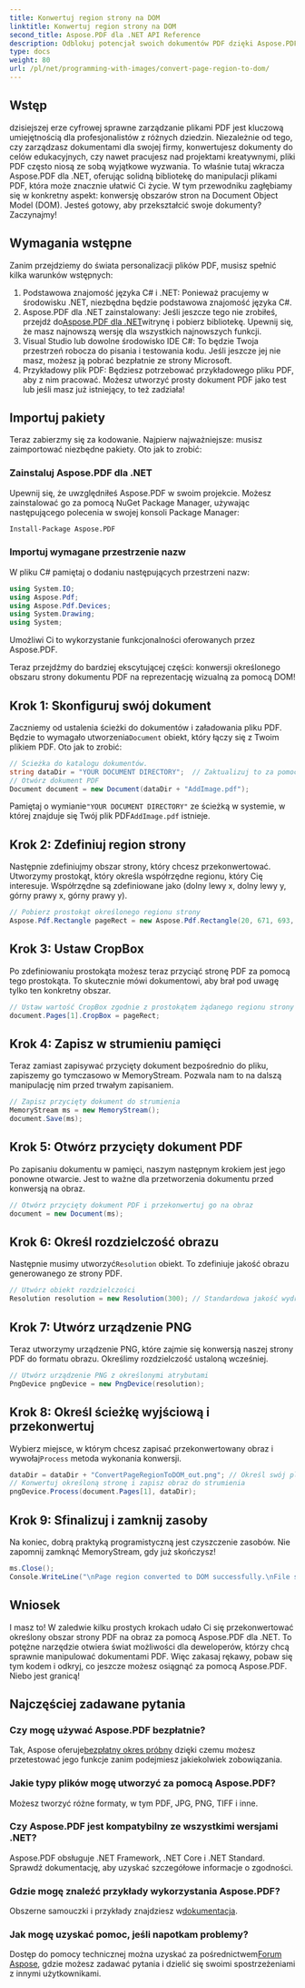 ```yaml
---
title: Konwertuj region strony na DOM
linktitle: Konwertuj region strony na DOM
second_title: Aspose.PDF dla .NET API Reference
description: Odblokuj potencjał swoich dokumentów PDF dzięki Aspose.PDF dla .NET. Konwertuj obszary plików PDF na obrazy i ulepsz swój przepływ pracy.
type: docs
weight: 80
url: /pl/net/programming-with-images/convert-page-region-to-dom/
---
```

## Wstęp

dzisiejszej erze cyfrowej sprawne zarządzanie plikami PDF jest kluczową umiejętnością dla profesjonalistów z różnych dziedzin. Niezależnie od tego, czy zarządzasz dokumentami dla swojej firmy, konwertujesz dokumenty do celów edukacyjnych, czy nawet pracujesz nad projektami kreatywnymi, pliki PDF często niosą ze sobą wyjątkowe wyzwania. To właśnie tutaj wkracza Aspose.PDF dla .NET, oferując solidną bibliotekę do manipulacji plikami PDF, która może znacznie ułatwić Ci życie. W tym przewodniku zagłębiamy się w konkretny aspekt: konwersję obszarów stron na Document Object Model (DOM). Jesteś gotowy, aby przekształcić swoje dokumenty? Zaczynajmy!

## Wymagania wstępne

Zanim przejdziemy do świata personalizacji plików PDF, musisz spełnić kilka warunków wstępnych:
1. Podstawowa znajomość języka C# i .NET: Ponieważ pracujemy w środowisku .NET, niezbędna będzie podstawowa znajomość języka C#.
2.  Aspose.PDF dla .NET zainstalowany: Jeśli jeszcze tego nie zrobiłeś, przejdź do[Aspose.PDF dla .NET](https://releases.aspose.com/pdf/net/)witrynę i pobierz bibliotekę. Upewnij się, że masz najnowszą wersję dla wszystkich najnowszych funkcji.
3. Visual Studio lub dowolne środowisko IDE C#: To będzie Twoja przestrzeń robocza do pisania i testowania kodu. Jeśli jeszcze jej nie masz, możesz ją pobrać bezpłatnie ze strony Microsoft.
4. Przykładowy plik PDF: Będziesz potrzebować przykładowego pliku PDF, aby z nim pracować. Możesz utworzyć prosty dokument PDF jako test lub jeśli masz już istniejący, to też zadziała!

## Importuj pakiety

Teraz zabierzmy się za kodowanie. Najpierw najważniejsze: musisz zaimportować niezbędne pakiety. Oto jak to zrobić:

### Zainstaluj Aspose.PDF dla .NET
Upewnij się, że uwzględniłeś Aspose.PDF w swoim projekcie. Możesz zainstalować go za pomocą NuGet Package Manager, używając następującego polecenia w swojej konsoli Package Manager:
```bash
Install-Package Aspose.PDF
```

### Importuj wymagane przestrzenie nazw
W pliku C# pamiętaj o dodaniu następujących przestrzeni nazw:
```csharp
using System.IO;
using Aspose.Pdf;
using Aspose.Pdf.Devices;
using System.Drawing;
using System;
```

Umożliwi Ci to wykorzystanie funkcjonalności oferowanych przez Aspose.PDF.

Teraz przejdźmy do bardziej ekscytującej części: konwersji określonego obszaru strony dokumentu PDF na reprezentację wizualną za pomocą DOM!

## Krok 1: Skonfiguruj swój dokument
 Zaczniemy od ustalenia ścieżki do dokumentów i załadowania pliku PDF. Będzie to wymagało utworzenia`Document` obiekt, który łączy się z Twoim plikiem PDF. Oto jak to zrobić:

```csharp
// Ścieżka do katalogu dokumentów.
string dataDir = "YOUR DOCUMENT DIRECTORY";  // Zaktualizuj to za pomocą ścieżki katalogu
// Otwórz dokument PDF
Document document = new Document(dataDir + "AddImage.pdf");
```

 Pamiętaj o wymianie`"YOUR DOCUMENT DIRECTORY"` ze ścieżką w systemie, w której znajduje się Twój plik PDF`AddImage.pdf` istnieje.

## Krok 2: Zdefiniuj region strony
Następnie zdefiniujmy obszar strony, który chcesz przekonwertować. Utworzymy prostokąt, który określa współrzędne regionu, który Cię interesuje. Współrzędne są zdefiniowane jako (dolny lewy x, dolny lewy y, górny prawy x, górny prawy y).

```csharp
// Pobierz prostokąt określonego regionu strony
Aspose.Pdf.Rectangle pageRect = new Aspose.Pdf.Rectangle(20, 671, 693, 1125);
```

## Krok 3: Ustaw CropBox
Po zdefiniowaniu prostokąta możesz teraz przyciąć stronę PDF za pomocą tego prostokąta. To skutecznie mówi dokumentowi, aby brał pod uwagę tylko ten konkretny obszar.

```csharp
// Ustaw wartość CropBox zgodnie z prostokątem żądanego regionu strony
document.Pages[1].CropBox = pageRect;
```

## Krok 4: Zapisz w strumieniu pamięci
Teraz zamiast zapisywać przycięty dokument bezpośrednio do pliku, zapiszemy go tymczasowo w MemoryStream. Pozwala nam to na dalszą manipulację nim przed trwałym zapisaniem.

```csharp
// Zapisz przycięty dokument do strumienia
MemoryStream ms = new MemoryStream();
document.Save(ms);
```

## Krok 5: Otwórz przycięty dokument PDF
Po zapisaniu dokumentu w pamięci, naszym następnym krokiem jest jego ponowne otwarcie. Jest to ważne dla przetworzenia dokumentu przed konwersją na obraz.

```csharp
// Otwórz przycięty dokument PDF i przekonwertuj go na obraz
document = new Document(ms);
```

## Krok 6: Określ rozdzielczość obrazu
Następnie musimy utworzyć`Resolution` obiekt. To zdefiniuje jakość obrazu generowanego ze strony PDF.

```csharp
// Utwórz obiekt rozdzielczości
Resolution resolution = new Resolution(300); // Standardowa jakość wydruku to 300 DPI
```

## Krok 7: Utwórz urządzenie PNG
Teraz utworzymy urządzenie PNG, które zajmie się konwersją naszej strony PDF do formatu obrazu. Określimy rozdzielczość ustaloną wcześniej.

```csharp
// Utwórz urządzenie PNG z określonymi atrybutami
PngDevice pngDevice = new PngDevice(resolution);
```

## Krok 8: Określ ścieżkę wyjściową i przekonwertuj
Wybierz miejsce, w którym chcesz zapisać przekonwertowany obraz i wywołaj`Process` metoda wykonania konwersji.

```csharp
dataDir = dataDir + "ConvertPageRegionToDOM_out.png"; // Określ swój plik wyjściowy
// Konwertuj określoną stronę i zapisz obraz do strumienia
pngDevice.Process(document.Pages[1], dataDir);
```

## Krok 9: Sfinalizuj i zamknij zasoby
Na koniec, dobrą praktyką programistyczną jest czyszczenie zasobów. Nie zapomnij zamknąć MemoryStream, gdy już skończysz!

```csharp
ms.Close();
Console.WriteLine("\nPage region converted to DOM successfully.\nFile saved at " + dataDir);
```

## Wniosek

I masz to! W zaledwie kilku prostych krokach udało Ci się przekonwertować określony obszar strony PDF na obraz za pomocą Aspose.PDF dla .NET. To potężne narzędzie otwiera świat możliwości dla deweloperów, którzy chcą sprawnie manipulować dokumentami PDF. Więc zakasaj rękawy, pobaw się tym kodem i odkryj, co jeszcze możesz osiągnąć za pomocą Aspose.PDF. Niebo jest granicą!

## Najczęściej zadawane pytania

### Czy mogę używać Aspose.PDF bezpłatnie?  
 Tak, Aspose oferuje[bezpłatny okres próbny](https://releases.aspose.com/) dzięki czemu możesz przetestować jego funkcje zanim podejmiesz jakiekolwiek zobowiązania.

### Jakie typy plików mogę utworzyć za pomocą Aspose.PDF?  
Możesz tworzyć różne formaty, w tym PDF, JPG, PNG, TIFF i inne. 

### Czy Aspose.PDF jest kompatybilny ze wszystkimi wersjami .NET?  
Aspose.PDF obsługuje .NET Framework, .NET Core i .NET Standard. Sprawdź dokumentację, aby uzyskać szczegółowe informacje o zgodności.

### Gdzie mogę znaleźć przykłady wykorzystania Aspose.PDF?  
 Obszerne samouczki i przykłady znajdziesz w[dokumentacja](https://reference.aspose.com/pdf/net/).

### Jak mogę uzyskać pomoc, jeśli napotkam problemy?  
 Dostęp do pomocy technicznej można uzyskać za pośrednictwem[Forum Aspose](https://forum.aspose.com/c/pdf/10), gdzie możesz zadawać pytania i dzielić się swoimi spostrzeżeniami z innymi użytkownikami.